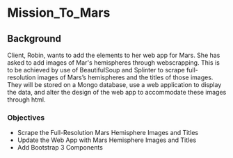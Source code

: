 # Mission_To_Mars

## Background
Client, Robin, wants to add the elements to her web app for Mars.  She has asked to add images of Mar's hemispheres through webscrapping.  This is to be achieved by use of BeautifulSoup and Splinter to scrape full-resolution images of Mars’s hemispheres and the titles of those images.  They will be stored on a Mongo database, use a web application to display the data, and alter the design of the web app to accommodate these images through html.

### Objectives
* Scrape the Full-Resolution Mars Hemisphere Images and Titles
* Update the Web App with Mars Hemisphere Images and Titles
* Add Bootstrap 3 Components


